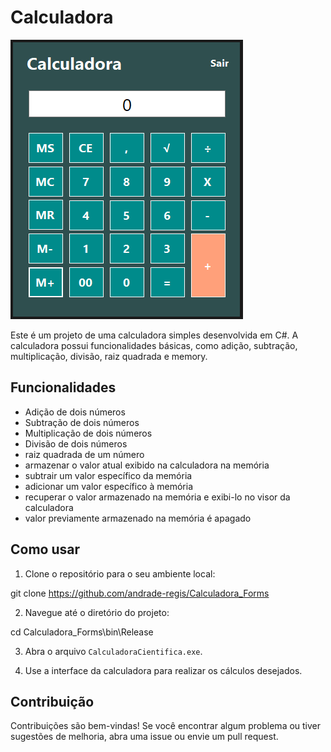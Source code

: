 # Calculadora

![Calculadora](Calculadora.png)

Este é um projeto de uma calculadora simples desenvolvida em C#. A calculadora possui funcionalidades básicas, como adição, subtração, multiplicação, divisão, raiz quadrada e memory.

## Funcionalidades

- Adição de dois números
- Subtração de dois números
- Multiplicação de dois números
- Divisão de dois números
- raiz quadrada de um número
- armazenar o valor atual exibido na calculadora na memória
- subtrair um valor específico da memória
- adicionar um valor específico à memória
- recuperar o valor armazenado na memória e exibi-lo no visor da calculadora
- valor previamente armazenado na memória é apagado

## Como usar

1. Clone o repositório para o seu ambiente local:

git clone https://github.com/andrade-regis/Calculadora_Forms

2. Navegue até o diretório do projeto:

cd Calculadora_Forms\bin\Release

3. Abra o arquivo `CalculadoraCientifica.exe`.

4. Use a interface da calculadora para realizar os cálculos desejados.

## Contribuição

Contribuições são bem-vindas! Se você encontrar algum problema ou tiver sugestões de melhoria, abra uma issue ou envie um pull request.


